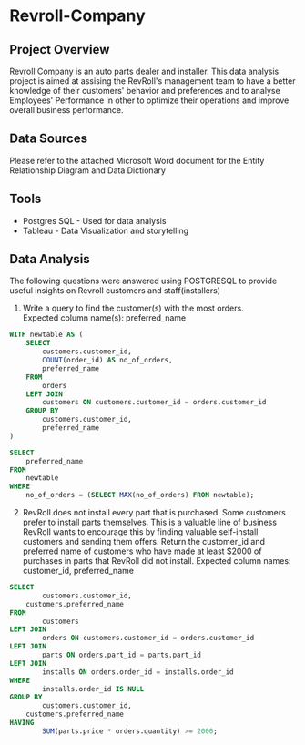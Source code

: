 # Revroll-Company

## Project Overview
Revroll Company is an auto parts dealer and installer.
This data analysis project is aimed at  assising the RevRoll's management team to have a better knowledge of their customers' behavior and preferences and to analyse Employees' Performance in other to optimize their operations and improve overall business performance.

## Data Sources
Please refer to the attached Microsoft Word document for the Entity Relationship Diagram and Data Dictionary

## Tools
- Postgres SQL - Used for data analysis
- Tableau - Data Visualization and storytelling
## Data Analysis
The following questions were answered using POSTGRESQL to provide useful insights on Revroll customers and staff(installers)
1. Write a query to find the customer(s) with the most orders.   
Expected column name(s): preferred_name
```sql
WITH newtable AS (
    SELECT 
        customers.customer_id, 
        COUNT(order_id) AS no_of_orders, 
        preferred_name
    FROM 
        orders
    LEFT JOIN 
        customers ON customers.customer_id = orders.customer_id
    GROUP BY 
        customers.customer_id, 
        preferred_name
)

SELECT 
    preferred_name
FROM 
    newtable
WHERE 
    no_of_orders = (SELECT MAX(no_of_orders) FROM newtable);
```
2. RevRoll does not install every part that is purchased. 
Some customers prefer to install parts themselves. 
This is a valuable line of business 
RevRoll wants to encourage this by finding valuable self-install customers and sending them offers.
Return the customer_id and preferred name of customers 
who have made at least $2000 of purchases in parts that RevRoll did not install. 
Expected column names: customer_id, preferred_name

```sql
SELECT 
		customers.customer_id, 
    customers.preferred_name
FROM 
		customers 
LEFT JOIN 
		orders ON customers.customer_id = orders.customer_id
LEFT JOIN 
		parts ON orders.part_id = parts.part_id
LEFT JOIN 
		installs ON orders.order_id = installs.order_id
WHERE 
		installs.order_id IS NULL
GROUP BY 
		customers.customer_id, 
    customers.preferred_name
HAVING 
		SUM(parts.price * orders.quantity) >= 2000;
```

